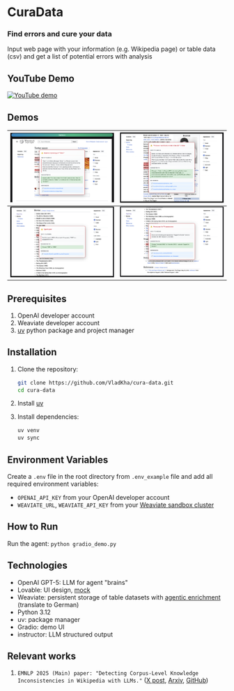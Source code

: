 # CuraData
### Find errors and cure your data

Input web page with your information (e.g. Wikipedia page)
or table data (csv) and get a list of potential errors with analysis

## YouTube Demo
[![YouTube demo](https://img.youtube.com/vi/93nSd0prUUE/1.jpg)](https://www.youtube.com/watch?v=93nSd0prUUE)

## Demos
| ![](images/tartar_1.png)    | ![](images/bruce_lee_1.png) |
|-----------------------------|-----------------------------|
| ![](images/bruce_lee_2.png) | ![](images/bruce_lee_3.png) |

## Prerequisites
1. OpenAI developer account
2. Weaviate developer account
3. [uv](https://docs.astral.sh/uv/) python package and project manager

## Installation

1. Clone the repository:
   ```bash
   git clone https://github.com/VladKha/cura-data.git
   cd cura-data
   ```
2. Install [uv](https://docs.astral.sh/uv/getting-started/installation/)

3. Install dependencies:
   ```bash
   uv venv
   uv sync
   ```

## Environment Variables
Create a `.env` file in the root directory from `.env_example` file 
and add all required environment variables:
- `OPENAI_API_KEY` from your OpenAI developer account
- `WEAVIATE_URL`, `WEAVIATE_API_KEY` from your [Weaviate sandbox cluster](https://docs.weaviate.io/cloud/manage-clusters/create#sandbox-clusters)

## How to Run
Run the agent: `python gradio_demo.py`

## Technologies
- OpenAI GPT-5: LLM for agent "brains"
- Lovable: UI design, [mock](https://page-probe-project.lovable.app)
- Weaviate: persistent storage of table datasets with [agentic enrichment](https://docs.weaviate.io/agents/transformation/tutorial-enrich-dataset) (translate to German)
- Python 3.12
- uv: package manager
- Gradio: demo UI
- instructor: LLM structured output

## Relevant works
1. `EMNLP 2025 (Main) paper: "Detecting Corpus-Level Knowledge Inconsistencies in Wikipedia with LLMs."` ([X post](https://x.com/sina_semnani/status/1975994117579821345), [Arxiv](https://arxiv.org/abs/2509.23233), [GitHub](https://github.com/stanford-oval/inconsistency-detection))